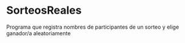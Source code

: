 # SorteosReales
Programa que registra nombres de participantes de un sorteo y elige ganador/a aleatoriamente
